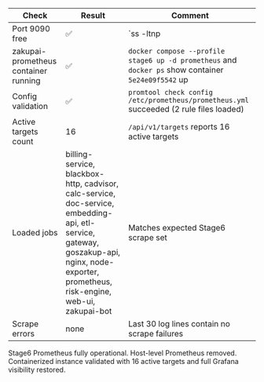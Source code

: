 | Check                                | Result         | Comment |
| ------------------------------------ | -------------- | ------- |
| Port 9090 free                       | ✅              | `ss -ltnp | grep :9090` returned no listeners |
| zakupai-prometheus container running | ✅              | `docker compose --profile stage6 up -d prometheus` and `docker ps` show container `5e24e09f5542` up |
| Config validation                    | ✅              | `promtool check config /etc/prometheus/prometheus.yml` succeeded (2 rule files loaded) |
| Active targets count                 | 16             | `/api/v1/targets` reports 16 active targets |
| Loaded jobs                          | billing-service, blackbox-http, cadvisor, calc-service, doc-service, embedding-api, etl-service, gateway, goszakup-api, nginx, node-exporter, prometheus, risk-engine, web-ui, zakupai-bot | Matches expected Stage6 scrape set |
| Scrape errors                        | none           | Last 30 log lines contain no scrape failures |

Stage6 Prometheus fully operational. Host-level Prometheus removed. Containerized instance validated with 16 active targets and full Grafana visibility restored.
